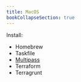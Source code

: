 ```yaml
---
title: MacOS
bookCollapseSection: true
---
```


Install:

- Homebrew
- Taskfile
- [Multipass](https://multipass.run/install)
- Terraform
- Terragrunt
